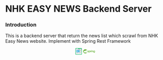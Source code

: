 # NHK EASY NEWS Backend Server
### Introduction

This is a backend server that return the news list which scrawl from NHK Easy News website. Implement with Spring Rest Framework

<div align=center>
    <img src = "/resources/nhk-logo.jpg" height = "20px" /> <img src = "/resources/spring-logo.png"  height = "20px"/>
</div>

